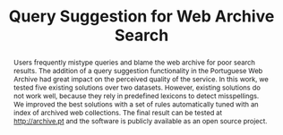 ---
abstract: Users frequently mistype queries and blame the web archive for poor search
  results. The addition of a query suggestion functionality in the Portuguese Web
  Archive had great impact on the perceived quality of the service. In this work,
  we tested five existing solutions over two datasets. However, existing solutions
  do not work well, because they rely in predefined lexicons to detect misspellings.
  We improved the best solutions with a set of rules automatically tuned with an index
  of archived web collections. The final result can be tested at http://archive.pt
  and the software is publicly available as an open source project.
creators:
- Miranda, João
- Cruz, David
- Costa, Miguel
- Gomes, Daniel
date: null
document_url: https://services.phaidra.univie.ac.at/api/object/o:378057/download
grand_parent: iPRES
institutions: []
keywords:
- lisbon
landing_page_url: https://phaidra.univie.ac.at/o:378057
language: eng
layout: publication
license: CC BY-SA 2.0 AT
notes_url: null
parent: iPRES 2013
presentation_url: null
publication_type: paper
size: 204896
source_name: iPRES
title: Query Suggestion for Web Archive Search
year: 2013
---